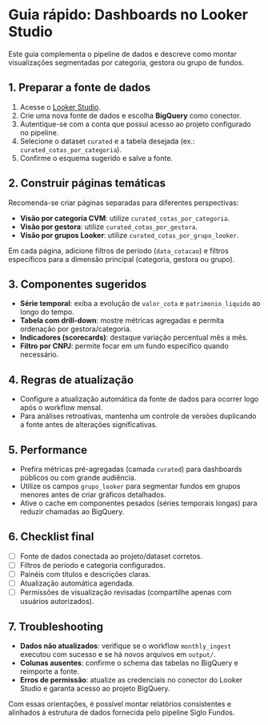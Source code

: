 # Guia rápido: Dashboards no Looker Studio

Este guia complementa o pipeline de dados e descreve como montar visualizações segmentadas por categoria, gestora ou grupo de fundos.

## 1. Preparar a fonte de dados

1. Acesse o [Looker Studio](https://lookerstudio.google.com/).
2. Crie uma nova fonte de dados e escolha **BigQuery** como conector.
3. Autentique-se com a conta que possui acesso ao projeto configurado no pipeline.
4. Selecione o dataset `curated` e a tabela desejada (ex.: `curated_cotas_por_categoria`).
5. Confirme o esquema sugerido e salve a fonte.

## 2. Construir páginas temáticas

Recomenda-se criar páginas separadas para diferentes perspectivas:

- **Visão por categoria CVM**: utilize `curated_cotas_por_categoria`.
- **Visão por gestora**: utilize `curated_cotas_por_gestora`.
- **Visão por grupos Looker**: utilize `curated_cotas_por_grupo_looker`.

Em cada página, adicione filtros de período (`data_cotacao`) e filtros específicos para a dimensão principal (categoria, gestora ou grupo).

## 3. Componentes sugeridos

- **Série temporal**: exiba a evolução de `valor_cota` e `patrimonio_liquido` ao longo do tempo.
- **Tabela com drill-down**: mostre métricas agregadas e permita ordenação por gestora/categoria.
- **Indicadores (scorecards)**: destaque variação percentual mês a mês.
- **Filtro por CNPJ**: permite focar em um fundo específico quando necessário.

## 4. Regras de atualização

- Configure a atualização automática da fonte de dados para ocorrer logo após o workflow mensal.
- Para análises retroativas, mantenha um controle de versões duplicando a fonte antes de alterações significativas.

## 5. Performance

- Prefira métricas pré-agregadas (camada `curated`) para dashboards públicos ou com grande audiência.
- Utilize os campos `grupo_looker` para segmentar fundos em grupos menores antes de criar gráficos detalhados.
- Ative o cache em componentes pesados (séries temporais longas) para reduzir chamadas ao BigQuery.

## 6. Checklist final

- [ ] Fonte de dados conectada ao projeto/dataset corretos.
- [ ] Filtros de período e categoria configurados.
- [ ] Painéis com títulos e descrições claras.
- [ ] Atualização automática agendada.
- [ ] Permissões de visualização revisadas (compartilhe apenas com usuários autorizados).

## 7. Troubleshooting

- **Dados não atualizados**: verifique se o workflow `monthly_ingest` executou com sucesso e se há novos arquivos em `output/`.
- **Colunas ausentes**: confirme o schema das tabelas no BigQuery e reimporte a fonte.
- **Erros de permissão**: atualize as credenciais no conector do Looker Studio e garanta acesso ao projeto BigQuery.

Com essas orientações, é possível montar relatórios consistentes e alinhados à estrutura de dados fornecida pelo pipeline Siglo Fundos.

